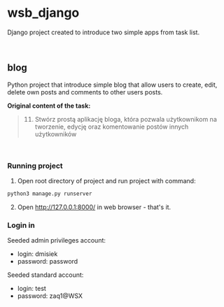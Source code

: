 # wsb_django
Django project created to introduce two simple apps from task list.

<br>

## blog
Python project that introduce simple blog that allow users to create, edit, delete own posts and comments to other users posts.


**Original content of the task:**

> 11. Stwórz prostą aplikację bloga, która pozwala użytkownikom na tworzenie, edycję oraz komentowanie postów innych użytkowników

<br>

### Running project

1. Open root directory of project and run project with command:

```bash
python3 manage.py runserver
```

2. Open http://127.0.0.1:8000/ in web browser - that's it.


### Login in 

Seeded admin privileges account: 
- login: dmisiek
- password: password

Seeded standard account:
- login: test
- password: zaq1@WSX
